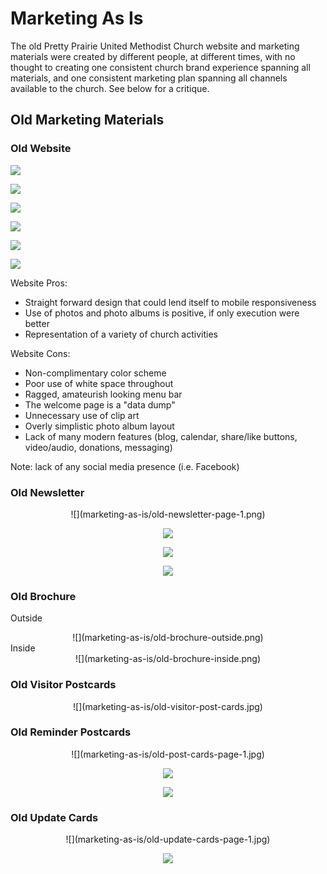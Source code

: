 # Marketing As Is

The old Pretty Prairie United Methodist Church website and marketing materials were created by different people, at different times, with no thought to creating one consistent church brand experience spanning all materials, and one consistent marketing plan spanning all channels available to the church. See below for a critique. 

## Old Marketing Materials

### Old Website

![](marketing-as-is/old-website-welcome-page.jpg)

![](marketing-as-is/old-website-times-of-worship.jpg)

![](marketing-as-is/old-website-fellowship-and-outreach.jpg)

![](marketing-as-is/old-website-photos.jpg)

![](marketing-as-is/old-website-youth-activities.jpg)

![](marketing-as-is/old-website-contact.jpg)

Website Pros: 
* Straight forward design that could lend itself to mobile responsiveness
* Use of photos and photo albums is positive, if only execution were better
* Representation of a variety of church activities

Website Cons:
* Non-complimentary color scheme
* Poor use of white space throughout
* Ragged, amateurish looking menu bar
* The welcome page is a "data dump"
* Unnecessary use of clip art
* Overly simplistic photo album layout
* Lack of many modern features (blog, calendar, share/like buttons, video/audio, donations, messaging)

Note: lack of any social media presence (i.e. Facebook)

### Old Newsletter

<center>
![](marketing-as-is/old-newsletter-page-1.png)

![](marketing-as-is/old-newsletter-page-2.png)

![](marketing-as-is/old-newsletter-page-3.png)

![](marketing-as-is/old-newsletter-page-4.png)
</center>

### Old Brochure

Outside<br>
<center>
![](marketing-as-is/old-brochure-outside.png)
</center>
Inside<br>
<center>
![](marketing-as-is/old-brochure-inside.png)
</center>

### Old Visitor Postcards

<center>
![](marketing-as-is/old-visitor-post-cards.jpg)
</center>

### Old Reminder Postcards

<center>
![](marketing-as-is/old-post-cards-page-1.jpg)

![](marketing-as-is/old-post-cards-page-2.jpg)

![](marketing-as-is/old-post-cards-page-3.jpg)
</center>

### Old Update Cards 
<center>
![](marketing-as-is/old-update-cards-page-1.jpg)

![](marketing-as-is/old-update-cards-page-2.png)
</center>

